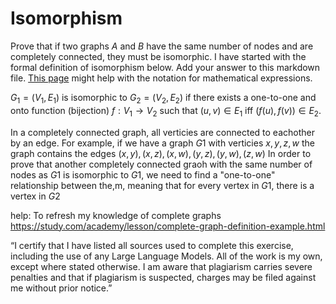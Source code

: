 # Isomorphism

Prove that if two graphs $A$ and $B$ have the same number of nodes and are
completely connected, they must be isomorphic. I have started with the formal
definition of isomorphism below. Add your answer to this markdown file. [This
page](https://docs.github.com/en/get-started/writing-on-github/working-with-advanced-formatting/writing-mathematical-expressions)
might help with the notation for mathematical expressions.

$G_1=(V_1 , E_1)$ is isomorphic to $G_2 = (V_2, E_2)$ if there exists a
one-to-one and onto function (bijection) $f: V_1 \rightarrow V_2$ such that $(u,v)
\in E_1$ iff $(f(u),f(v)) \in E_2$.

In a completely connected graph, all verticies are connected to eachother by an edge. For example, if we have a graph $G1$ with verticies $x,y,z,w$ the graph contains the edges $(x,y), (x,z), (x,w), (y,z), (y,w), (z,w)$ In order to prove that another completely connected graoh with the same number of nodes as $G1$ is isomorphic to $G1$, we need to find a "one-to-one" relationship between the,m, meaning that for every vertex in $G1$, there is a vertex in $G2$  

help: To refresh my knowledge of complete graphs https://study.com/academy/lesson/complete-graph-definition-example.html

“I certify that I have listed all sources used to complete this exercise, including the use of any Large Language Models. All of the work is my own, except where stated otherwise. I am aware that plagiarism carries severe penalties and that if plagiarism is suspected, charges may be filed against me without prior notice.”
